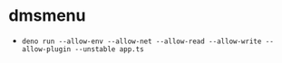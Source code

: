 # dmsmenu
- `deno run --allow-env --allow-net --allow-read --allow-write --allow-plugin --unstable app.ts`